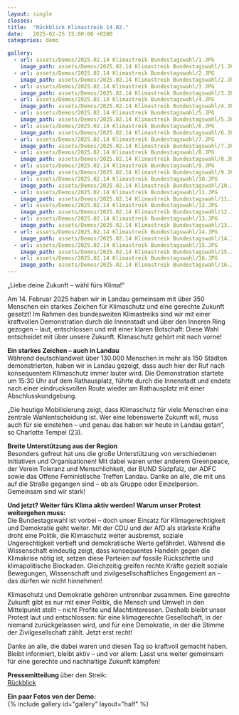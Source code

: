 ```yaml
---
layout: single
classes: 
title:  "Rückblick Klimastreik 14.02."
date:   2025-02-25 15:00:00 +0200
categories: demo

gallery:
  - url: assets/Demos/2025.02.14 Klimastreik Bundestagswahl/1.JPG
    image_path: assets/Demos/2025.02.14 Klimastreik Bundestagswahl/1.JPG
  - url: assets/Demos/2025.02.14 Klimastreik Bundestagswahl/2.JPG
    image_path: assets/Demos/2025.02.14 Klimastreik Bundestagswahl/2.JPG
  - url: assets/Demos/2025.02.14 Klimastreik Bundestagswahl/3.JPG
    image_path: assets/Demos/2025.02.14 Klimastreik Bundestagswahl/3.JPG
  - url: assets/Demos/2025.02.14 Klimastreik Bundestagswahl/4.JPG
    image_path: assets/Demos/2025.02.14 Klimastreik Bundestagswahl/4.JPG
  - url: assets/Demos/2025.02.14 Klimastreik Bundestagswahl/5.JPG
    image_path: assets/Demos/2025.02.14 Klimastreik Bundestagswahl/5.JPG
  - url: assets/Demos/2025.02.14 Klimastreik Bundestagswahl/6.JPG
    image_path: assets/Demos/2025.02.14 Klimastreik Bundestagswahl/6.JPG
  - url: assets/Demos/2025.02.14 Klimastreik Bundestagswahl/7.JPG
    image_path: assets/Demos/2025.02.14 Klimastreik Bundestagswahl/7.JPG
  - url: assets/Demos/2025.02.14 Klimastreik Bundestagswahl/8.JPG
    image_path: assets/Demos/2025.02.14 Klimastreik Bundestagswahl/8.JPG
  - url: assets/Demos/2025.02.14 Klimastreik Bundestagswahl/9.JPG
    image_path: assets/Demos/2025.02.14 Klimastreik Bundestagswahl/9.JPG
  - url: assets/Demos/2025.02.14 Klimastreik Bundestagswahl/10.JPG
    image_path: assets/Demos/2025.02.14 Klimastreik Bundestagswahl/10.JPG
  - url: assets/Demos/2025.02.14 Klimastreik Bundestagswahl/11.JPG
    image_path: assets/Demos/2025.02.14 Klimastreik Bundestagswahl/11.JPG
  - url: assets/Demos/2025.02.14 Klimastreik Bundestagswahl/12.JPG
    image_path: assets/Demos/2025.02.14 Klimastreik Bundestagswahl/12.JPG
  - url: assets/Demos/2025.02.14 Klimastreik Bundestagswahl/13.JPG
    image_path: assets/Demos/2025.02.14 Klimastreik Bundestagswahl/13.JPG
  - url: assets/Demos/2025.02.14 Klimastreik Bundestagswahl/14.JPG
    image_path: assets/Demos/2025.02.14 Klimastreik Bundestagswahl/14.JPG
  - url: assets/Demos/2025.02.14 Klimastreik Bundestagswahl/15.JPG
    image_path: assets/Demos/2025.02.14 Klimastreik Bundestagswahl/15.JPG
  - url: assets/Demos/2025.02.14 Klimastreik Bundestagswahl/16.JPG
    image_path: assets/Demos/2025.02.14 Klimastreik Bundestagswahl/16.JPG
---
```

„Liebe deine Zukunft – wähl fürs Klima!“ <br>

Am 14. Februar 2025 haben wir in Landau gemeinsam mit über 350 Menschen ein starkes Zeichen für Klimaschutz und eine gerechte Zukunft gesetzt! Im Rahmen des bundesweiten Klimastreiks sind wir mit einer kraftvollen Demonstration durch die Innenstadt und über den Inneren Ring gezogen – laut, entschlossen und mit einer klaren Botschaft: Diese Wahl entscheidet mit über unsere Zukunft. Klimaschutz gehört mit nach vorne! <br>

<b> Ein starkes Zeichen – auch in Landau  </b> <br>
Während deutschlandweit über 130.000 Menschen in mehr als 150 Städten demonstrierten, haben wir in Landau gezeigt, dass auch hier der Ruf nach konsequentem Klimaschutz immer lauter wird. Die Demonstration startete um 15:30 Uhr auf dem Rathausplatz, führte durch die Innenstadt und endete nach einer eindrucksvollen Route wieder am Rathausplatz mit einer Abschlusskundgebung. <br>

„Die heutige Mobilisierung zeigt, dass Klimaschutz für viele Menschen eine zentrale Wahlentscheidung ist. Wer eine lebenswerte Zukunft will, muss auch für sie einstehen – und genau das haben wir heute in Landau getan“, so Charlotte Tempel (23). <br>

<b> Breite Unterstützung aus der Region </b>  <br>
Besonders gefreut hat uns die große Unterstützung von verschiedenen Initiativen und Organisationen! Mit dabei waren unter anderem Greenpeace, der Verein Toleranz und Menschlichkeit, der BUND Südpfalz, der ADFC sowie das Offene Feministische Treffen Landau. Danke an alle, die mit uns auf die Straße gegangen sind – ob als Gruppe oder Einzelperson. Gemeinsam sind wir stark! <br>

<b> Und jetzt? Weiter fürs Klima aktiv werden! Warum unser Protest weitergehen muss: </b> <br>
Die Bundestagswahl ist vorbei – doch unser Einsatz für Klimagerechtigkeit und Demokratie geht weiter. Mit der CDU und der AfD als stärkste Kräfte droht eine Politik, die Klimaschutz weiter ausbremst, soziale Ungerechtigkeit vertieft und demokratische Werte gefährdet. Während die Wissenschaft eindeutig zeigt, dass konsequentes Handeln gegen die Klimakrise nötig ist, setzen diese Parteien auf fossile Rückschritte und klimapolitische Blockaden. Gleichzeitig greifen rechte Kräfte gezielt soziale Bewegungen, Wissenschaft und zivilgesellschaftliches Engagement an – das dürfen wir nicht hinnehmen! <br>

Klimaschutz und Demokratie gehören untrennbar zusammen. Eine gerechte Zukunft gibt es nur mit einer Politik, die Mensch und Umwelt in den Mittelpunkt stellt – nicht Profite und Machtinteressen. Deshalb bleibt unser Protest laut und entschlossen: für eine klimagerechte Gesellschaft, in der niemand zurückgelassen wird, und für eine Demokratie, in der die Stimme der Zivilgesellschaft zählt. Jetzt erst recht! <br>

Danke an alle, die dabei waren und diesen Tag so kraftvoll gemacht haben. Bleibt informiert, bleibt aktiv – und vor allem: Lasst uns weiter gemeinsam für eine gerechte und nachhaltige Zukunft kämpfen! <br>

<b> Pressemitteilung </b> über den Streik: <br>
<a href="https://fridaysforfuture-landau.de/assets/Demos/2025.02.14 Klimastreik Bundestagswahl/Pressemitteilung_-_Rückblick_BW_Streik_14.02.2025.pdf" target="_blank" >Rückblick</a> <br>

<b> Ein paar Fotos von der Demo: </b>  <br>
{% include gallery id="gallery" layout="half" %}
